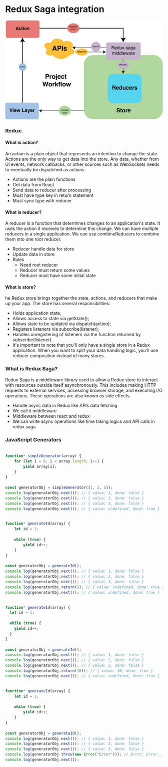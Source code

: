 # Redux Saga integration

![Redux saga architecture](./images/redux-saga-architecture.png)

### Redux:

#### What is action?

An action is a plain object that represents an intention to change the state. Actions are the only way to get data into the store. Any data, whether from UI events, network callbacks, or other sources such as WebSockets needs to eventually be dispatched as actions.

* Actions are the plain functions
* Get data from React
* Send data to reducer after processing
* Must have type key in return statement
* Must sync type with reducer

#### What is reducer?

A reducer is a function that determines changes to an application's state. It uses the action it receives to determine this change. We can have multiple reducers in a single application. We can use combineReducers to combine them into one root reducer.

* Reducer handle data for store
* Update data in store
* Rules
  * Need root reducer
  * Reducer must return some values
  * Reducer must have some initial state

#### What is store?

he Redux store brings together the state, actions, and reducers that make up your app. The store has several responsibilities:

* Holds application state;
* Allows access to state via getState();
* Allows state to be updated via dispatch(action);
* Registers listeners via subscribe(listener);
* Handles unregistering of listeners via the function returned by subscribe(listener).
* It's important to note that you'll only have a single store in a Redux application. When you want to split your data handling logic, you'll use reducer composition instead of many stores.


### What is Redux Saga?

Redux Saga is a middleware library used to allow a Redux store to interact with resources outside itself asynchronously. This includes making HTTP requests to external services, accessing browser storage, and executing I/O operations. These operations are also known as side effects.

* Handle async data in Redux like APIs data fetching
* We call it middleware
* Middleware between react and redux
* We can write async operations like time taking logics and API calls in redux saga

### JavaScript Generators

```javascript

function* simpleGenerator(array) {
    for (let i = 0; i < array.length; i++) {
        yield array[i];
    }
}

const generatorObj = simpleGenerator([1, 3, 5]);
console.log(generatorObj.next()); // { value: 1, done: false }
console.log(generatorObj.next()); // { value: 3, done: false }
console.log(generatorObj.next()); // { value: 5, done: false }
console.log(generatorObj.next()); // { value: undefined, done: true }

```

```javascript

function* generateId(array) {
    let id = 1;

    while (true) {
        yield id++;
    }
}

const generatorObj = generateId();
console.log(generatorObj.next()); // { value: 1, done: false }
console.log(generatorObj.next()); // { value: 2, done: false }
console.log(generatorObj.next()); // { value: 3, done: false }
console.log(generatorObj.return()); // { value: undefined, done: true }
console.log(generatorObj.next()); // { value: undefined, done: true }

```

```javascript

function* generateId(array) {
  let id = 1;

  while (true) {
    yield id++;
  }
}

const generatorObj = generateId();
console.log(generatorObj.next()); // { value: 1, done: false }
console.log(generatorObj.next()); // { value: 2, done: false }
console.log(generatorObj.next()); // { value: 3, done: false }
console.log(generatorObj.return(10)); // { value: 10, done: true }
console.log(generatorObj.next()); // { value: undefined, done: true }

```

```javascript

function* generateId(array) {
    let id = 1;

    while (true) {
        yield id++;
    }
}

const generatorObj = generateId();
console.log(generatorObj.next()); // { value: 1, done: false }
console.log(generatorObj.next()); // { value: 2, done: false }
console.log(generatorObj.next()); // { value: 3, done: false }
console.log(generatorObj.throw(new Error("Error"))); // Error: Error...
console.log(generatorObj.next());

```

